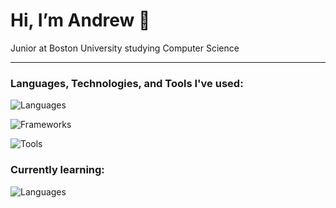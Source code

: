 # Hi, I’m Andrew 👋

Junior at Boston University studying Computer Science

---

### Languages, Technologies, and Tools I've used:
![Languages](https://go-skill-icons.vercel.app/api/icons?i=python,java,cpp,kotlin,swift,wasm,js,ts,html,css,&perline=15&theme=dark)

![Frameworks](https://go-skill-icons.vercel.app/api/icons?i=pytest,pytorch,jetpackcompose,firebase,flask,trpc,sqlite,supabase,prisma,qt,&perline=15&theme=dark)  

![Tools](https://go-skill-icons.vercel.app/api/icons?i=bash,linux,vim,git,githubactions,gradle,npm,insomnia,docker,ffmpeg,&perline=15&theme=dark)

### Currently learning:
![Languages](https://go-skill-icons.vercel.app/api/icons?i=cuda,ocaml,vue,vite,&perline=10&theme=dark)

